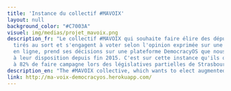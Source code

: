 ```yaml
---
title: 'Instance du collectif #MAVOIX'
layout: null
background_color: "#C7003A"
visuel: img/medias/projet_mavoix.png
description_fr: "Le collectif #MAVOIX qui souhaite faire élire des députés augmentés*,
  tirés au sort et s'engagent à voter selon l'opinion exprimée sur une plateforme
  en ligne, prend ses décisions sur une plateforme DemocracyOS que nous avons mis
  à leur disposition depuis fin 2015. C'est sur cette instance qu'ils ont décidé
  à 82% de faire campagne lors des législatives partielles de Strasbourg, en mai 2016."
description_en: "The #MAVOIX collective, which wants to elect augmented deputees*, drawn and voting according to the opinion expressed on an online platform, makes their decisions on a DemocracyOS platform that we have made available to them since the end of 2015. It was on this instance that they decided with a majority of 82% to make a campaign in the partial legislative elections in Strasbourg in May 2016."
link: http://ma-voix-democracyos.herokuapp.com/
---
```


